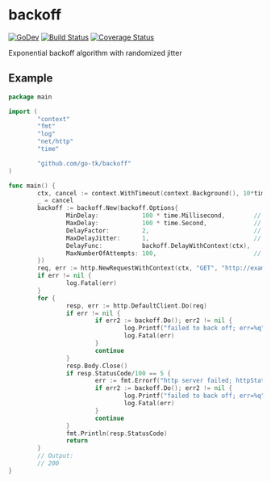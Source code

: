 # backoff

[![GoDev](https://pkg.go.dev/badge/golang.org/x/pkgsite.svg)](https://pkg.go.dev/github.com/go-tk/backoff)
[![Build Status](https://travis-ci.org/go-tk/backoff.svg?branch=master)](https://travis-ci.org/github/go-tk/backoff)
[![Coverage Status](https://codecov.io/gh/go-tk/backoff/branch/master/graph/badge.svg)](https://codecov.io/gh/go-tk/backoff)

Exponential backoff algorithm with randomized jitter

## Example

```go
package main

import (
        "context"
        "fmt"
        "log"
        "net/http"
        "time"

        "github.com/go-tk/backoff"
)

func main() {
        ctx, cancel := context.WithTimeout(context.Background(), 10*time.Second)
        _ = cancel
        backoff := backoff.New(backoff.Options{
                MinDelay:            100 * time.Millisecond,        // default
                MaxDelay:            100 * time.Second,             // default
                DelayFactor:         2,                             // default
                MaxDelayJitter:      1,                             // default
                DelayFunc:           backoff.DelayWithContext(ctx),
                MaxNumberOfAttempts: 100,                           // default
        })
        req, err := http.NewRequestWithContext(ctx, "GET", "http://example.com/", nil)
        if err != nil {
                log.Fatal(err)
        }
        for {
                resp, err := http.DefaultClient.Do(req)
                if err != nil {
                        if err2 := backoff.Do(); err2 != nil {
                                log.Printf("failed to back off; err=%q", err2)
                                log.Fatal(err)
                        }
                        continue
                }
                resp.Body.Close()
                if resp.StatusCode/100 == 5 {
                        err := fmt.Errorf("http server failed; httpStatusCode=%v", resp.StatusCode)
                        if err2 := backoff.Do(); err2 != nil {
                                log.Printf("failed to back off; err=%q", err2)
                                log.Fatal(err)
                        }
                        continue
                }
                fmt.Println(resp.StatusCode)
                return
        }
        // Output:
        // 200
}
```
